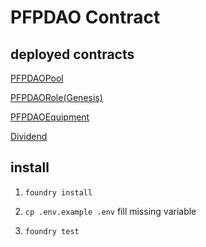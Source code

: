 # PFPDAO Contract

## deployed contracts

[PFPDAOPool](https://polygonscan.com/address/0xE9728Ed5E1FD05665C44a17082d77049801435f0)

[PFPDAORole(Genesis)](https://polygonscan.com/address/0xbE0A8ce3Ca98d5806B7f8dA015eaBcFb4738592A)

[PFPDAOEquipment](https://polygonscan.com/address/0x2871e92209D9B0936FbbB178483877f51C7c9321)

[Dividend](https://polygonscan.com/address/0x1439d7daD45C248D94Dd553f0C02FDA8F1f54676)

## install

1. `foundry install`

2. `cp .env.example .env` fill missing variable

3. `foundry test`
